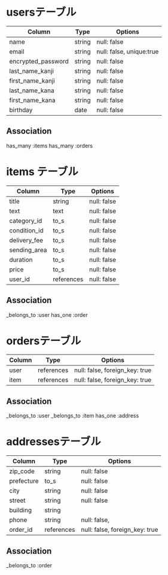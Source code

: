 # usersテーブル

| Column                  | Type             | Options                   |
| ----------------------- | -----------------| --------------------------|
| name                    | string           | null: false               |
| email                   | string           | null: false, unique:true  |
| encrypted_password      | string           | null: false               |
| last_name_kanji         | string           | null: false               |
| first_name_kanji        | string           | null: false               |
| last_name_kana          | string           | null: false               |
| first_name_kana         | string           | null: false               |   
| birthday                | date             | null: false               |

## Association
has_many :items
has_many :orders


# items テーブル

| Column                 | Type          | Options      |
| ---------------------- | --------------| -------------|
| title                  | string        | null: false  |
| text                   | text          | null: false  |
| category_id            | to_s          | null: false  | 
| condition_id           | to_s          | null: false  |
| delivery_fee           | to_s          | null: false  |
| sending_area           | to_s          | null: false  |
| duration               | to_s          | null: false  |
| price                  | to_s          | null: false  |
| user_id                | references    | null: false  |

## Association
_belongs_to :user
has_one :order



# ordersテーブル
| Column         | Type          | Options                           |
| -------------- | ----------    | --------------------------------- |
| user           | references    | null: false, foreign_key: true    |
| item           | references    | null: false, foreign_key: true    |


## Association
_belongs_to :user
_belongs_to :item
has_one :address



# addressesテーブル
| Column              | Type                | Options                           |
| --------------------| ------------------- | --------------------------------- |
| zip_code            | string              | null: false                       |
| prefecture          | to_s                | null: false                       |
| city                | string              | null: false                       |
| street              | string              | null: false                       |
| building            | string              |                                   |
| phone               | string              | null: false,                      |
| order_id            | references          | null: false, foreign_key: true    |


## Association
_belongs_to :order